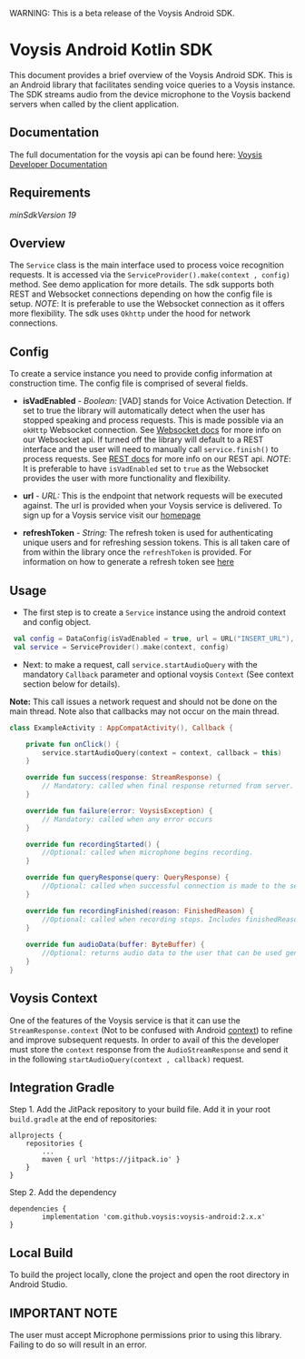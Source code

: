 WARNING: This is a beta release of the Voysis Android SDK.

Voysis Android Kotlin SDK
=====================


This document provides a brief overview of the Voysis Android SDK.
This is an Android library that facilitates sending voice
queries to a Voysis instance. The SDK streams audio from the device microphone 
to the Voysis backend servers when called by the client application.


Documentation
-------------


The full documentation for the voysis api can be found here: [Voysis Developer Documentation](https://developers.voysis.com/docs)


Requirements
-------------
*minSdkVersion 19*


Overview
-------------


The `Service` class is the main interface used to process voice recognition requests.
It is accessed via the `ServiceProvider().make(context , config)` method. See demo application for more details.
The sdk supports both REST and Websocket connections depending on how the config file is setup.
*NOTE*: It is preferable to use the Websocket connection as it offers more flexibility. 
The sdk uses `Okhttp` under the hood for network connections.


Config 
-------------

To create a service instance you need to provide config information at construction time. 
The config file is comprised of several fields.

- **isVadEnabled** - *Boolean:* [VAD] stands for Voice Activation Detection. 
If set to true the library will automatically detect when the user has stopped speaking and process requests. 
This is made possible via an `okHttp` Websocket connection. See [Websocket docs](https://developers.voysis.com/docs/websocket-api) for more info on our Websocket api.
If turned off the library will default to a REST interface and the user will need to manually call `service.finish()` to process requests. See [REST docs](https://developers.voysis.com/docs/rest-api) for more info on our REST api.
*NOTE*: It is preferable to have `isVadEnabled` set to `true` as the Websocket provides the user with more functionality and flexibility.

- **url** - *URL:* This is the endpoint that network requests will be executed against. 
The url is provided when your Voysis service is delivered. To sign up for a Voysis service visit our [homepage](https://voysis.com/)   

- **refreshToken** - *String:* The refresh token is used for authenticating unique users and for refreshing session tokens. 
This is all taken care of from within the library once the `refreshToken` is provided. 
For information on how to generate a refresh token see [here](https://developers.voysis.com/docs/authorization#section-introduction)

Usage
-------------


- The first step is to create a `Service` instance using the android context and config object.
```kotlin
 val config = DataConfig(isVadEnabled = true, url = URL("INSERT_URL"), refreshToken = "INSERT_TOKEN")
 val service = ServiceProvider().make(context, config)
```


- Next: to make a request, call `service.startAudioQuery` with the mandatory `Callback` parameter and optional voysis `Context` (See context section below for details).
 
 **Note:** This call issues a network request and should not be done on the main thread. Note also that callbacks may not occur on the main thread.
```kotlin
class ExampleActivity : AppCompatActivity(), Callback {

    private fun onClick() {
        service.startAudioQuery(context = context, callback = this)
    }

    override fun success(response: StreamResponse) {
        // Mandatory: called when final response returned from server.
    }

    override fun failure(error: VoysisException) {
        // Mandatory: called when any error occurs
    }

    override fun recordingStarted() {
        //Optional: called when microphone begins recording.
    }

    override fun queryResponse(query: QueryResponse) {
        //Optional: called when successful connection is made to the server.
    }

    override fun recordingFinished(reason: FinishedReason) {
        //Optional: called when recording stops. Includes finishedReason enum.
    }
    
    override fun audioData(buffer: ByteBuffer) {
        //Optional: returns audio data to the user that can be used generating for dynamic animations, analytics etc.
    }
}

```

Voysis Context
-----------------

One of the features of the Voysis service is that it can use the `StreamResponse.context` 
(Not to be confused with Android [context](https://developer.android.com/reference/android/content/Context)) to refine and improve subsequent requests. In order to avail of this 
the developer must store the `context` response from the `AudioStreamResponse` and send it in the following `startAudioQuery(context , callback)` request.  

Integration Gradle
-------------


Step 1. Add the JitPack repository to your build file. Add it in your root `build.gradle` at the end of repositories:

	allprojects {
		repositories {
			...
			maven { url 'https://jitpack.io' }
		}
	}
Step 2. Add the dependency

	dependencies {
	        implementation 'com.github.voysis:voysis-android:2.x.x'
	}
	

Local Build
-------------


To build the project locally, clone the project and open the root directory in Android Studio.

	
IMPORTANT NOTE
-------------


The user must accept Microphone permissions prior to using this library. Failing to do so will result in an error.





